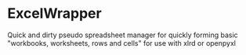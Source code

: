 # ExcelWrapper

Quick and dirty pseudo spreadsheet manager for quickly forming basic "workbooks, worksheets, rows and cells" for use with xlrd or openpyxl
